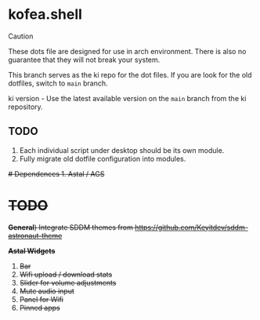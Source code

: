 # kofea.shell

> [!CAUTION]
> These dots file are designed for use in arch environment.
> There is also no guarantee that they will not break your system.

This branch serves as the ki repo for the dot files. If you are look for the old dotfiles, switch to `main` branch.

ki version - Use the latest available version on the `main` branch from the ki repository.

## TODO
1. Each individual script under desktop should be its own module.
2. Fully migrate old dotfile configuration into modules.


<strike>
# Dependences
1. Astal / AGS

# TODO
**General**)
Integrate SDDM themes from https://github.com/Keyitdev/sddm-astronaut-theme

**Astal Widgets**

1. Bar
  1. Wifi upload / download stats
  2. Slider for volume adjustments
  3. Mute audio input
  4. Panel for Wifi
  5. Pinned apps

</strike>
